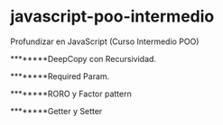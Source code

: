 # javascript-poo-intermedio
Profundizar en JavaScript (Curso Intermedio POO)

********DeepCopy con Recursividad.

********Required Param.

********RORO y Factor pattern

********Getter y Setter
